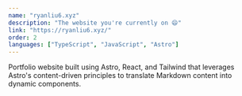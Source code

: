 ```yaml
---
name: "ryanliu6.xyz"
description: "The website you're currently on 😄"
link: "https://ryanliu6.xyz/"
order: 2
languages: ["TypeScript", "JavaScript", "Astro"]
---
```

Portfolio website built using Astro, React, and Tailwind that leverages Astro's content-driven principles to translate Markdown content into dynamic components.
